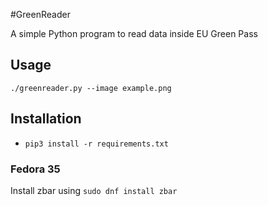 #GreenReader

A simple Python program to read data inside EU Green Pass

## Usage

`./greenreader.py --image example.png`

## Installation

- `pip3 install -r requirements.txt`

### Fedora 35

Install zbar using `sudo dnf install zbar`
